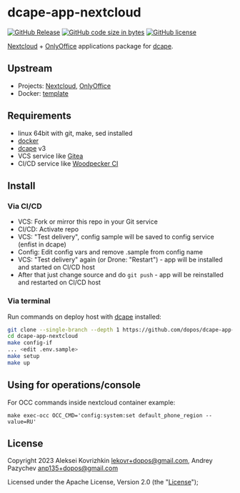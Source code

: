 # dcape-app-nextcloud

[![GitHub Release][1]][2] [![GitHub code size in bytes][3]]() [![GitHub license][4]][5]

[1]: https://img.shields.io/github/release/dopos/dcape-app-template.svg
[2]: https://github.com/dopos/dcape-app-template/releases
[3]: https://img.shields.io/github/languages/code-size/dopos/dcape-app-template.svg
[4]: https://img.shields.io/github/license/dopos/dcape-app-template.svg
[5]: LICENSE

[Nextcloud](https://hub.docker.com/_/nextcloud/) + [OnlyOffice](https://hub.docker.com/r/onlyoffice/documentserver/) applications package for [dcape](https://github.com/dopos/dcape).

## Upstream

* Projects: [Nextcloud](https://nextcloud.com/), [OnlyOffice](https://www.onlyoffice.com/)
* Docker: [template](https://hub.docker.com/r/template)

## Requirements

* linux 64bit with git, make, sed installed
* [docker](http://docker.io)
* [dcape](https://github.com/dopos/dcape) v3
* VCS service like [Gitea](https://gitea.io)
* CI/CD service like [Woodpecker CI](https://woodpecker-ci.org/)

## Install

### Via CI/CD

* VCS: Fork or mirror this repo in your Git service
* CI/CD: Activate repo
* VCS: "Test delivery", config sample will be saved to config service (enfist in dcape)
* Config: Edit config vars and remove .sample from config name
* VCS: "Test delivery" again (or Drone: "Restart") - app will be installed and started on CI/CD host
* After that just change source and do `git push` - app will be reinstalled and restarted on CI/CD host

### Via terminal

Run commands on deploy host with [dcape](https://github.com/dopos/dcape) installed:
```bash
git clone --single-branch --depth 1 https://github.com/dopos/dcape-app-nextcloud.git
cd dcape-app-nextcloud
make config-if
... <edit .env.sample>
make setup
make up
```

## Using for operations/console

For OCC commands inside nextcloud container example:
```
make exec-occ OCC_CMD='config:system:set default_phone_region --value=RU'
```

## License

Copyright 2023 Aleksei Kovrizhkin <lekovr+dopos@gmail.com>, Andrey Pazychev <anp135+dopos@gmail.com>

Licensed under the Apache License, Version 2.0 (the "[License](LICENSE)");
